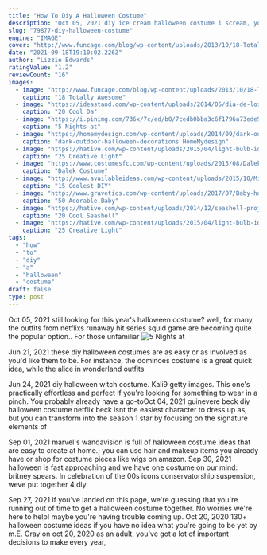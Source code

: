 ```yaml
---
title: "How To Diy A Halloween Costume"
description: "Oct 05, 2021 diy ice cream halloween costume i scream, you scream, we all scream for this sweet costume idea. Get the tutorial at treasures and travels. Damask love. 12 of 72. Head in the"
slug: "79877-diy-halloween-costume"
engine: "IMAGE"
cover: "http://www.funcage.com/blog/wp-content/uploads/2013/10/18-Totally-Awesome-Kids-Halloween-Costumes-010.jpg"
date: "2021-09-18T19:10:02.226Z"
author: "Lizzie Edwards"
ratingValue: "1.2"
reviewCount: "16"
images:
  - image: "http://www.funcage.com/blog/wp-content/uploads/2013/10/18-Totally-Awesome-Kids-Halloween-Costumes-010.jpg"
    caption: "18 Totally Awesome"
  - image: "https://ideastand.com/wp-content/uploads/2014/05/dia-de-los-muertos/11-day-of-the-dead-make-up.jpg"
    caption: "20 Cool Da"
  - image: "https://i.pinimg.com/736x/7c/ed/b0/7cedb0bba3c6f1796a73ede93bc00566--homemade-costumes-diy-costumes.jpg"
    caption: "5 Nights at"
  - image: "https://homemydesign.com/wp-content/uploads/2014/09/dark-outdoor-halloween-decorations.jpg"
    caption: "dark-outdoor-halloween-decorations HomeMydesign"
  - image: "https://hative.com/wp-content/uploads/2015/04/light-bulb-ideas/25-creative-light-bulb-diy-ideas.jpg"
    caption: "25 Creative Light"
  - image: "https://www.costumesfc.com/wp-content/uploads/2015/08/Dalek-Costume.jpg"
    caption: "Dalek Costume"
  - image: "http://www.availableideas.com/wp-content/uploads/2015/10/Minecraft.jpg"
    caption: "15 Coolest DIY"
  - image: "http://www.gravetics.com/wp-content/uploads/2017/07/Baby-halloween-costumes.jpg"
    caption: "50 Adorable Baby"
  - image: "https://hative.com/wp-content/uploads/2014/12/seashell-project-ideas/2-seashell-curtain.jpg"
    caption: "20 Cool Seashell"
  - image: "https://hative.com/wp-content/uploads/2015/04/light-bulb-ideas/14-creative-light-bulb-diy-ideas.jpg"
    caption: "25 Creative Light"
tags:
  - "how"
  - "to"
  - "diy"
  - "a"
  - "halloween"
  - "costume"
draft: false
type: post
---
```


Oct 05, 2021 still looking for this year's halloween costume? well, for many, the outfits from netflixs runaway hit series squid game are becoming quite the popular option.. For those unfamiliar
![5 Nights at](https://i.pinimg.com/736x/7c/ed/b0/7cedb0bba3c6f1796a73ede93bc00566--homemade-costumes-diy-costumes.jpg "5 Nights at")

Jun 21, 2021 these diy halloween costumes are as easy or as involved as you&#39;d like them to be. For instance, the dominoes costume is a great quick idea, while the alice in wonderland outfits
<!--inArticleAds-->

<!--galleryOne-->

Jun 24, 2021 diy halloween witch costume. Kali9 getty images. This one's practically effortless and perfect if you're looking for something to wear in a pinch. You probably already have a go-toOct 04, 2021 guinevere beck diy halloween costume netflix beck isnt the easiest character to dress up as, but you can transform into the season 1 star by focusing on the signature elements of
<!--inArticleAds-->

<!--galleryTwo-->

Sep 01, 2021 marvel's wandavision is full of halloween costume ideas that are easy to create at home.; you can use hair and makeup items you already have or shop for costume pieces like wigs on amazon. Sep 30, 2021 halloween is fast approaching and we have one costume on our mind: britney spears. In celebration of the 00s icons conservatorship suspension, weve put together 4 diy
<!--galleryThree-->

Sep 27, 2021 if you've landed on this page, we're guessing that you're running out of time to get a halloween costume together. No worries  we're here to help! maybe you're having trouble coming up. Oct 20, 2020 130+ halloween costume ideas if you have no idea what you're going to be yet by m.E. Gray on oct 20, 2020 as an adult, you've got a lot of important decisions to make every year,